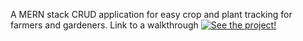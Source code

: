 A MERN stack CRUD application for easy crop and plant tracking for farmers and gardeners.
Link to a walkthrough
[![See the project!](https://img.youtube.com/vi/lOr6hPzO7uc/0.jpg)](https://youtu.be/lOr6hPzO7uc)